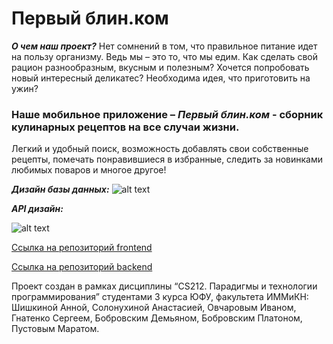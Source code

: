 # Первый блин.ком

***О чем наш проект?***
Нет сомнений в том, что правильное питание идет на пользу организму. Ведь мы – это то, что мы едим. Как сделать свой рацион разнообразным, вкусным и полезным? Хочется попробовать новый интересный деликатес? Необходима идея, что приготовить на ужин? 
### Наше мобильное приложение – _Первый блин.ком_ - сборник кулинарных рецептов на все случаи жизни. 
Легкий и удобный поиск, возможность добавлять свои собственные рецепты, помечать понравившиеся в избранные, следить за новинками любимых поваров и многое другое!

***Дизайн базы данных:***
![alt text](https://drive.google.com/uc?export=view&id=17ggH-_GC-77fvmkvRwSjwSYDZXmQK5To)

***API дизайн:***

![alt text](https://drive.google.com/uc?export=view&id=18PUjpDF3WFpHs9bv971cxgZ0Y0VBkLRH)

[Ссылка на репозиторий frontend](https://github.com/Stuzja/first_pancake_com) 

[Ссылка на репозиторий backend](https://github.com/Amyfiz/first_pancake_com) 

Проект создан в рамках дисциплины “CS212. Парадигмы и технологии программирования” студентами 3 курса ЮФУ, факультета ИММиКН:
Шишкиной Анной, Солонухиной Анастасией, Овчаровым Иваном, Гнатенко Сергеем, Бобровским Демьяном, Бобровским Платоном, Пустовым Маратом.
